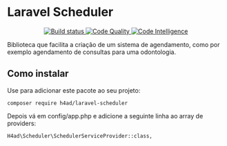 # Laravel Scheduler
<p align="center">
    <a href="https://scrutinizer-ci.com/g/H4ad/laravel-scheduler/build-status/master">
        <img src="https://scrutinizer-ci.com/g/H4ad/laravel-scheduler/badges/build.png?b=master" alt="Build status"/>
    </a>
    <a href="https://scrutinizer-ci.com/g/H4ad/laravel-scheduler/?branch=master">
        <img src="https://scrutinizer-ci.com/g/H4ad/laravel-scheduler/badges/quality-score.png?b=master" alt="Code Quality"/>
    </a>
    <a href="https://scrutinizer-ci.com/code-intelligence">
        <img src="https://scrutinizer-ci.com/g/H4ad/laravel-scheduler/badges/code-intelligence.svg?b=master" alt="Code Intelligence"/>
    </a>
</p>

Biblioteca que facilita a criação de um sistema de agendamento, como por exemplo agendamento de consultas para uma odontologia.

## Como instalar

Use para adicionar este pacote ao seu projeto:

    composer require h4ad/laravel-scheduler

Depois vá em config/app.php e adicione a seguinte linha ao array de providers:

    H4ad\Scheduler\SchedulerServiceProvider::class,
